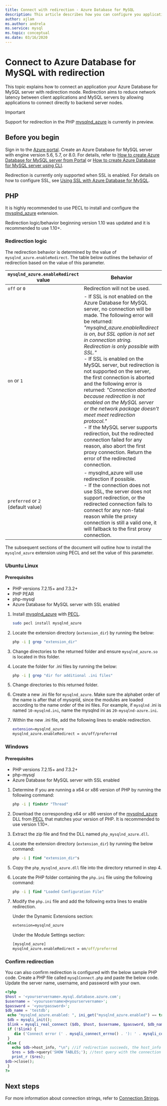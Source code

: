 ```yaml
---
title: Connect with redirection - Azure Database for MySQL
description: This article describes how you can configure you application to connect to Azure Database for MySQL with redirection.
author: ajlam
ms.author: andrela
ms.service: mysql
ms.topic: conceptual
ms.date: 03/16/2020
---
```


# Connect to Azure Database for MySQL with redirection

This topic explains how to connect an application your Azure Database for MySQL server with redirection mode. Redirection aims to reduce network latency between client applications and MySQL servers by allowing applications to connect directly to backend server nodes.

> [!IMPORTANT]
> Support for redirection in the PHP [mysqlnd_azure](https://github.com/microsoft/mysqlnd_azure) is currently in preview.

## Before you begin
Sign in to the [Azure portal](https://portal.azure.com). Create an Azure Database for MySQL server with engine version 5.6, 5.7, or 8.0. For details, refer to [How to create Azure Database for MySQL server from Portal](quickstart-create-mysql-server-database-using-azure-portal.md) or [How to create Azure Database for MySQL server using CLI](quickstart-create-mysql-server-database-using-azure-cli.md).

Redirection is currently only supported when SSL is enabled. For details on how to configure SSL, see [Using SSL with Azure Database for MySQL](https://docs.microsoft.com/azure/mysql/howto-configure-ssl#step-3-enforcing-ssl-connections-in-azure). 

## PHP

It is highly recommended to use PECL to install and configure the [mysqlnd_azure](https://pecl.php.net/package/mysqlnd_azure) extension. 

Redirection logic/behavior beginning version 1.10 was updated and it is recommended to use 1.10+. 

### Redirection logic

The redirection behavior is determined by the value of `mysqlnd_azure.enableRedirect`. The table below outlines the behavior of redirection based on the value of this parameter.



|**`mysqlnd_azure.enableRedirect` value**| **Behavior**|
|-----|------|
|`off` or `0`|Redirection will not be used. |
|`on` or `1`|- If SSL is not enabled on the Azure Database for MySQL server, no connection will be made. The following error will be returned: *"mysqlnd_azure.enableRedirect is on, but SSL option is not set in connection string. Redirection is only possible with SSL."*<br>- If SSL is enabled on the MySQL server, but redirection is not supported on the server, the first connection is aborted and the following error is returned: *"Connection aborted because redirection is not enabled on the MySQL server or the network package doesn't meet meet redirection protocol."*<br>- If the MySQL server supports redirection, but the redirected connection failed for any reason, also abort the first proxy connection. Return the error of the redirected connection.|
|`preferred` or `2`<br> (default value)|- mysqlnd_azure will use redirection if possible.<br>- If the connection does not use SSL, the server does not support redirection, or the redirected connection fails to connect for any non-fatal reason while the proxy connection is still a valid one, it will fallback to the first proxy connection.|

The subsequent sections of the document will outline how to install the `mysqlnd_azure` extension using PECL and set the value of this parameter.

### Ubuntu Linux

#### Prerequisites 
- PHP versions 7.2.15+ and 7.3.2+
- PHP PEAR 
- php-mysql
- Azure Database for MySQL server with SSL enabled

1. Install [mysqlnd_azure](https://github.com/microsoft/mysqlnd_azure) with [PECL](https://pecl.php.net/package/mysqlnd_azure). 

    ```bash
    sudo pecl install mysqlnd_azure
    ```

2. Locate the extension directory (`extension_dir`) by running the below:

    ```bash
    php -i | grep "extension_dir"
    ```

3. Change directories to the returned folder and ensure `mysqlnd_azure.so` is located in this folder. 

4. Locate the folder for .ini files by running the below: 

    ```bash
    php -i | grep "dir for additional .ini files"
    ```

5. Change directories to this returned folder. 

6. Create a new .ini file for `mysqlnd_azure`. Make sure the alphabet order of the name is after that of mysqnld, since the modules are loaded according to the name order of the ini files. For example, if `mysqlnd` .ini is named `10-mysqlnd.ini`, name the mysqlnd ini as `20-mysqlnd-azure.ini`.

7. Within the new .ini file, add the following lines to enable redirection.

    ```bash
    extension=mysqlnd_azure
    mysqlnd_azure.enableRedirect = on/off/preferred
    ```

### Windows

#### Prerequisites 
- PHP versions 7.2.15+ and 7.3.2+
- php-mysql
- Azure Database for MySQL server with SSL enabled

1. Determine if you are running a x64 or x86 version of PHP by running the following command:

    ```cmd
    php -i | findstr "Thread"
    ```

2. Download the corresponding x64 or x86 version of the [mysqlnd_azure](https://github.com/microsoft/mysqlnd_azure) DLL from [PECL](https://pecl.php.net/package/mysqlnd_azure) that matches your version of PHP. It is recommended to use version 1.10+.

3. Extract the zip file and find the DLL named `php_mysqlnd_azure.dll`.

4. Locate the extension directory (`extension_dir`) by running the below command:

    ```cmd
    php -i | find "extension_dir"s
    ```

5. Copy the `php_mysqlnd_azure.dll` file into the directory returned in step 4. 

6. Locate the PHP folder containing the `php.ini` file using the following command:

    ```cmd
    php -i | find "Loaded Configuration File"
    ```

7. Modify the `php.ini` file and add the following extra lines to enable redirection. 

    Under the Dynamic Extensions section: 
    ```cmd
    extension=mysqlnd_azure
    ```
    
    Under the Module Settings section:     
    ```cmd 
    [mysqlnd_azure]
    mysqlnd_azure.enableRedirect = on/off/preferred
    ```

### Confirm redirection

You can also confirm redirection is configured with the below sample PHP code. Create a PHP file called `mysqlConnect.php` and paste the below code. Update the server name, username, and password with your own. 
 
 ```php
<?php
$host = '<yourservername>.mysql.database.azure.com';
$username = '<yourusername>@<yourservername>';
$password = '<yourpassword>';
$db_name = 'testdb';
  echo "mysqlnd_azure.enabled: ", ini_get("mysqlnd_azure.enabled") == true?"On":"Off", "\n";
  $db = mysqli_init();
  $link = mysqli_real_connect ($db, $host, $username, $password, $db_name, 3306, NULL, MYSQLI_CLIENT_SSL);
  if (!$link) {
     die ('Connect error (' . mysqli_connect_errno() . '): ' . mysqli_connect_error() . "\n");
  }
  else {
    echo $db->host_info, "\n"; //if redirection succeeds, the host_info will differ from the hostname you used used to connect
    $res = $db->query('SHOW TABLES;'); //test query with the connection
    print_r ($res);
$db->close();
  }
 ?>
 ```

## Next steps
For more information about connection strings, refer to [Connection Strings](howto-connection-string.md).
